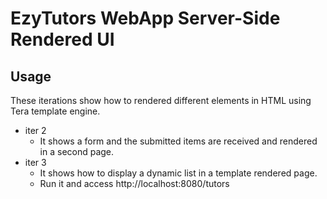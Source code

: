 # EzyTutors WebApp Server-Side Rendered UI

## Usage

These iterations show how to rendered different elements in HTML using Tera template engine.

- iter 2
  - It shows a form and the submitted items are received and rendered in a second page.
- iter 3
  - It shows how to display a dynamic list in a template rendered page.
  - Run it and access http://localhost:8080/tutors
